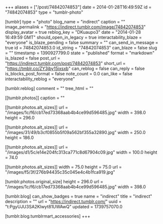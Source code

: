 +++
aliases = ["/post/74842074853"]
date = 2014-01-28T16:49:59Z
id = "74842074853"
type = "tumblr-photo"

[tumblr]
type = "photo"
blog_name = "indirect"
caption = ""
image_permalink = "https://indirect.tumblr.com/image/74842074853"
display_avatar = true
reblog_key = "DKuaupo3"
date = "2014-01-28 16:49:59 GMT"
should_open_in_legacy = true
interactability_blaze = "everyone"
is_blaze_pending = false
summary = ""
can_send_in_message = true
id = 74842074853.0
id_string = "74842074853"
can_blaze = false
slug = ""
timestamp = 1390927799.0
state = "published"
format = "markdown"
is_blazed = false
post_url = "https://indirect.tumblr.com/post/74842074853"
short_url = "https://tmblr.co/ZY3jby15ixsxb"
can_reblog = false
can_reply = false
is_blocks_post_format = false
note_count = 0.0
can_like = false
interactability_reblog = "everyone"

[tumblr.reblog]
comment = ""
tree_html = ""

[[tumblr.photos]]
caption = ""

[[tumblr.photos.alt_sizes]]
url = "/images/1c/f6/cb17ed73368aab4b4ce99d596485.jpg"
width = 398.0
height = 296.0

[[tumblr.photos.alt_sizes]]
url = "/images/31/49/b3cf0855b5f09a562bf355a32890.jpg"
width = 250.0
height = 186.0

[[tumblr.photos.alt_sizes]]
url = "/images/d1/5c/e14e204fc313ca771c8d67904c09.jpg"
width = 100.0
height = 74.0

[[tumblr.photos.alt_sizes]]
width = 75.0
height = 75.0
url = "/images/f5/3f/276b94435c35c045e4c4b1fca919.jpg"

[tumblr.photos.original_size]
height = 296.0
url = "/images/1c/f6/cb17ed73368aab4b4ce99d596485.jpg"
width = 398.0

[tumblr.blog]
can_show_badges = true
name = "indirect"
title = "indirect"
description = ""
url = "https://indirect.tumblr.com/"
uuid = "t:PgyUJU3SA2Klwyt81UWAwQ"
updated = 1739757070.0

[tumblr.blog.tumblrmart_accessories]
+++
